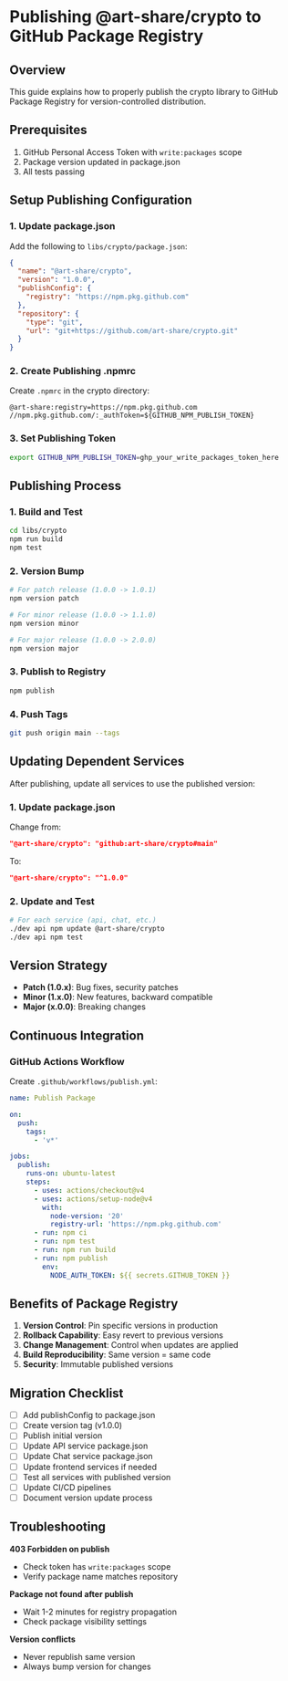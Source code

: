 # Publishing @art-share/crypto to GitHub Package Registry

## Overview

This guide explains how to properly publish the crypto library to GitHub Package Registry for version-controlled distribution.

## Prerequisites

1. GitHub Personal Access Token with `write:packages` scope
2. Package version updated in package.json
3. All tests passing

## Setup Publishing Configuration

### 1. Update package.json

Add the following to `libs/crypto/package.json`:

```json
{
  "name": "@art-share/crypto",
  "version": "1.0.0",
  "publishConfig": {
    "registry": "https://npm.pkg.github.com"
  },
  "repository": {
    "type": "git",
    "url": "git+https://github.com/art-share/crypto.git"
  }
}
```

### 2. Create Publishing .npmrc

Create `.npmrc` in the crypto directory:
```
@art-share:registry=https://npm.pkg.github.com
//npm.pkg.github.com/:_authToken=${GITHUB_NPM_PUBLISH_TOKEN}
```

### 3. Set Publishing Token

```bash
export GITHUB_NPM_PUBLISH_TOKEN=ghp_your_write_packages_token_here
```

## Publishing Process

### 1. Build and Test

```bash
cd libs/crypto
npm run build
npm test
```

### 2. Version Bump

```bash
# For patch release (1.0.0 -> 1.0.1)
npm version patch

# For minor release (1.0.0 -> 1.1.0)
npm version minor

# For major release (1.0.0 -> 2.0.0)
npm version major
```

### 3. Publish to Registry

```bash
npm publish
```

### 4. Push Tags

```bash
git push origin main --tags
```

## Updating Dependent Services

After publishing, update all services to use the published version:

### 1. Update package.json

Change from:
```json
"@art-share/crypto": "github:art-share/crypto#main"
```

To:
```json
"@art-share/crypto": "^1.0.0"
```

### 2. Update and Test

```bash
# For each service (api, chat, etc.)
./dev api npm update @art-share/crypto
./dev api npm test
```

## Version Strategy

- **Patch (1.0.x)**: Bug fixes, security patches
- **Minor (1.x.0)**: New features, backward compatible
- **Major (x.0.0)**: Breaking changes

## Continuous Integration

### GitHub Actions Workflow

Create `.github/workflows/publish.yml`:

```yaml
name: Publish Package

on:
  push:
    tags:
      - 'v*'

jobs:
  publish:
    runs-on: ubuntu-latest
    steps:
      - uses: actions/checkout@v4
      - uses: actions/setup-node@v4
        with:
          node-version: '20'
          registry-url: 'https://npm.pkg.github.com'
      - run: npm ci
      - run: npm test
      - run: npm run build
      - run: npm publish
        env:
          NODE_AUTH_TOKEN: ${{ secrets.GITHUB_TOKEN }}
```

## Benefits of Package Registry

1. **Version Control**: Pin specific versions in production
2. **Rollback Capability**: Easy revert to previous versions
3. **Change Management**: Control when updates are applied
4. **Build Reproducibility**: Same version = same code
5. **Security**: Immutable published versions

## Migration Checklist

- [ ] Add publishConfig to package.json
- [ ] Create version tag (v1.0.0)
- [ ] Publish initial version
- [ ] Update API service package.json
- [ ] Update Chat service package.json
- [ ] Update frontend services if needed
- [ ] Test all services with published version
- [ ] Update CI/CD pipelines
- [ ] Document version update process

## Troubleshooting

**403 Forbidden on publish**
- Check token has `write:packages` scope
- Verify package name matches repository

**Package not found after publish**
- Wait 1-2 minutes for registry propagation
- Check package visibility settings

**Version conflicts**
- Never republish same version
- Always bump version for changes
